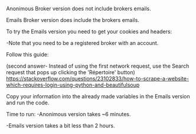 Anonimous Broker version does not include brokers emails.

Emails Broker version does include the brokers emails.




To try the Emails version you need to get your cookies and headers:

  -Note that you need to be a registered broker with an account.

  Follow this guide:
  
  (second answer- Instead of using the first network request, use the Search request that pops up clicking the 'Répertoire' button)
  https://stackoverflow.com/questions/23102833/how-to-scrape-a-website-which-requires-login-using-python-and-beautifulsoup

  Copy your information into the already made variables in the Emails version and run the code.


Time to run:
  -Anonimous version takes ~6 minutes.

  -Emails version takes a bit less than 2 hours.
